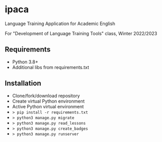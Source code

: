# ipaca
Language Training Application for Academic English

For "Development of Language Training Tools" class, Winter 2022/2023


## Requirements

- Python 3.8+
- Additional libs from requirements.txt

## Installation

- Clone/fork/download repository
- Create virtual Python environment
- Active Python virtual environment
- `> pip install -r requirements.txt`
- `> python3 manage.py migrate`
- `> python3 manage.py read_lessons`
- `> python3 manage.py create_badges`
- `> python3 manage.py runserver`
